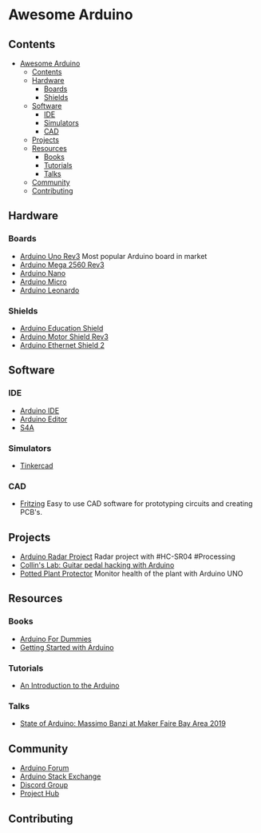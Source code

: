 # Awesome Arduino

## Contents
- [Awesome Arduino](#awesome-arduino)
  - [Contents](#contents)
  - [Hardware](#hardware)
    - [Boards](#boards)
    - [Shields](#shields)
  - [Software](#software)
    - [IDE](#ide)
    - [Simulators](#simulators)
    - [CAD](#cad)
  - [Projects](#projects)
  - [Resources](#resources)
    - [Books](#books)
    - [Tutorials](#tutorials)
    - [Talks](#talks)
  - [Community](#community)
  - [Contributing](#contributing)

## Hardware

### Boards

- [Arduino Uno Rev3](https://store.arduino.cc/usa/arduino-uno-rev3) Most popular Arduino board in market
- [Arduino Mega 2560 Rev3](https://store.arduino.cc/usa/mega-2560-r3) 
- [Arduino Nano](https://store.arduino.cc/usa/arduino-nano)
- [Arduino Micro](https://store.arduino.cc/usa/arduino-zero)
- [Arduino Leonardo](https://store.arduino.cc/usa/leonardo)

### Shields

- [Arduino Education Shield](https://store.arduino.cc/usa/education-shield)
- [Arduino Motor Shield Rev3](https://store.arduino.cc/usa/arduino-motor-shield-rev3)
- [Arduino Ethernet Shield 2](https://store.arduino.cc/usa/arduino-ethernet-shield-2)

## Software

### IDE

- [Arduino IDE](https://github.com/arduino/Arduino)
- [Arduino Editor](https://create.arduino.cc/editor)
- [S4A](http://s4a.cat/)

### Simulators

- [Tinkercad](https://www.tinkercad.com/things/flHpOFbJ1CN-arduino-simulator-and)
  
### CAD

- [Fritzing](https://fritzing.org/) Easy to use CAD software for prototyping circuits and creating PCB's.


## Projects

- [Arduino Radar Project](https://www.youtube.com/watch?v=kQRYIH2HwfY) Radar project with #HC-SR04 #Processing
- [Collin's Lab: Guitar pedal hacking with Arduino](https://www.youtube.com/watch?v=_X0bL6WS-VY)
- [Potted Plant Protector](https://www.youtube.com/watch?v=B8F44CyJRRA) Monitor health of the plant with Arduino UNO


## Resources

### Books

- [Arduino For Dummies](https://www.amazon.com/gp/product/1119489547)
- [Getting Started with Arduino](https://www.amazon.com/dp/1449363334)

### Tutorials

- [An Introduction to the Arduino](https://www.youtube.com/watch?v=CqrQmQqpHXc)

### Talks

- [State of Arduino: Massimo Banzi at Maker Faire Bay Area 2019](https://www.youtube.com/watch?v=t1MN5o-qeyQ)

## Community

- [Arduino Forum](https://forum.arduino.cc/)
- [Arduino Stack Exchange](https://arduino.stackexchange.com/)
- [Discord Group](https://discord.gg/jQJFwW7)
- [Project Hub](https://create.arduino.cc/projecthub)

## Contributing
